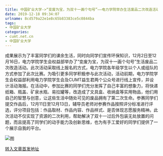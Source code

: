 ```yaml
---
title: 中国矿业大学->“变废为宝，为双十一画个句号”——电力学院举办生活废品二次改造活动 | cumt.net.cn
date: 2019-12-18 09:34:07
urlname: 8cd579a22e1e8c65b83383ce5c0844ba
tags: 
- 中国矿业大学
categories:
- cumt.net.cn
- 中国矿业大学
---
```

成果展示为了丰富同学们的课余生活，同时向同学们宣传环保知识，12月2日至12月16日，电力学院学生会权益部举办了“变废为宝，为双十一画个句号”生活废品二次改造活动。此次活动采取线上报名的方式，电力学院各年级学生以个人或组队的方式参加了此次比赛。为吸引更多同学积极参与此次活动，活动前期，电力学院学生会权益部利用电力学院学生会及CUMT益生君两个公众号进行线上宣传，并设计活动海报。在活动中，参加比赛的同学们充分发挥了自己丰富的想象力，将快递纸箱、瓶盖、矿泉水瓶、易拉罐等，改造成了文具盒、收纳盒等实用物品，他们用自己的智慧与创意，让这些生活中随处可见的废品拥有了第二次生命。参赛同学们提交作品后，12月11日至12月13日，辅导员老师对参赛作品按照评分标准进行评选，评分项目包括：作品取材、作品内容、作品样式、是否体现志愿服务精神。此次活动不仅实现了资源的二次利用，帮助解决了双十一过后外包装无处放置的问题，而且提高了同学们的动手能力及创新思维，也为有手工爱好的同学们提供了一个展示自我的平台。

![图](http://xwzx.cumt.edu.cn/_upload/article/images/da/02/81f4c0f44097b93b8d4b4ad8170d/9b822137-fe6c-4f6c-9671-000bc1869032.jpg)

[转入文章首发地址](http://xwzx.cumt.edu.cn/77/04/c523a554756/page.htm)